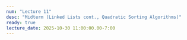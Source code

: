 ```yaml
---
num: "Lecture 11"
desc: "Midterm (Linked Lists cont., Quadratic Sorting Algorithms)"
ready: true
lecture_date: 2025-10-30 11:00:00.00-7:00
---
```

